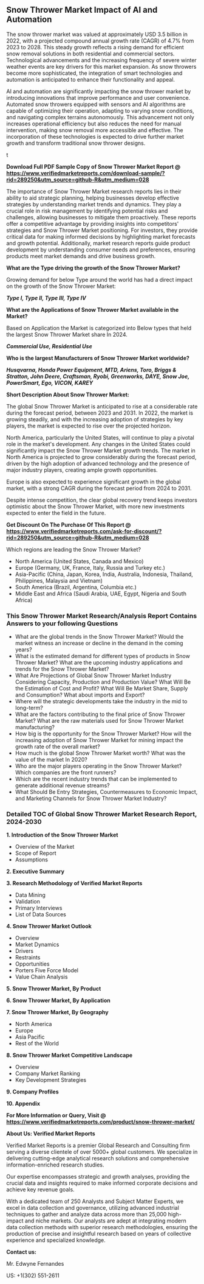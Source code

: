 <h2>Snow Thrower Market Impact of AI and Automation</h2><p>The snow thrower market was valued at approximately USD 3.5 billion in 2022, with a projected compound annual growth rate (CAGR) of 4.7% from 2023 to 2028. This steady growth reflects a rising demand for efficient snow removal solutions in both residential and commercial sectors. Technological advancements and the increasing frequency of severe winter weather events are key drivers for this market expansion. As snow throwers become more sophisticated, the integration of smart technologies and automation is anticipated to enhance their functionality and appeal.</p><p>AI and automation are significantly impacting the snow thrower market by introducing innovations that improve performance and user convenience. Automated snow throwers equipped with sensors and AI algorithms are capable of optimizing their operation, adapting to varying snow conditions, and navigating complex terrains autonomously. This advancement not only increases operational efficiency but also reduces the need for manual intervention, making snow removal more accessible and effective. The incorporation of these technologies is expected to drive further market growth and transform traditional snow thrower designs.</p>t</p><p id="" class=""><strong>Download Full PDF Sample Copy of Snow Thrower Market Report @ <a href="https://www.verifiedmarketreports.com/download-sample/?rid=289250&utm_source=github-R&utm_medium=028" target="_blank">https://www.verifiedmarketreports.com/download-sample/?rid=289250&utm_source=github-R&utm_medium=028</a></strong></p><p>The importance of&nbsp;Snow Thrower Market research reports lies in their ability to aid strategic planning, helping businesses develop effective strategies by understanding market trends and dynamics. They play a crucial role in risk management by identifying potential risks and challenges, allowing businesses to mitigate them proactively. These reports offer a competitive advantage by providing insights into competitors' strategies and Snow Thrower Market positioning. For investors, they provide critical data for making informed decisions by highlighting market forecasts and growth potential. Additionally, market research reports guide product development by understanding consumer needs and preferences, ensuring products meet market demands and drive business growth.</p><p><strong>What are the&nbsp;Type driving the growth of the Snow Thrower Market?</strong></p><p id="" class="">Growing demand for below Type around the world has had a direct impact on the growth of the Snow Thrower Market:</p><em><strong>Type I, Type II, Type III, Type IV</strong></em></p><strong>What are the&nbsp;Applications&nbsp;of Snow Thrower Market available in the Market?</strong></p><p id="" class="">Based on Application the Market is categorized into Below types that held the largest Snow Thrower Market share In 2024.</p><em><strong>Commercial Use, Residential Use</strong></em></p><strong>Who is the largest Manufacturers of Snow Thrower Market worldwide?</strong></p><p><em><strong>Husqvarna, Honda Power Equipment, MTD, Ariens, Toro, Briggs & Stratton, John Deere, Craftsman, Ryobi, Greenworks, DAYE, Snow Joe, PowerSmart, Ego, VICON, KAREY</strong></em></p><p id="" class=""><strong>Short Description About Snow Thrower Market:</strong></p><p>The global Snow Thrower Market is anticipated to rise at a considerable rate during the forecast period, between 2023 and 2031. In 2022, the market is growing steadily, and with the increasing adoption of strategies by key players, the market is expected to rise over the projected horizon.</p><p>North America, particularly the United States, will continue to play a pivotal role in the market's development. Any changes in the United States could significantly impact the Snow Thrower Market growth trends. The market in North America is projected to grow considerably during the forecast period, driven by the high adoption of advanced technology and the presence of major industry players, creating ample growth opportunities.</p><p>Europe is also expected to experience significant growth in the global market, with a strong CAGR during the forecast period from 2024 to 2031.</p><p>Despite intense competition, the clear global recovery trend keeps investors optimistic about the Snow Thrower Market, with more new investments expected to enter the field in the future.</p><p id="" class=""><strong>Get Discount On The Purchase Of This Report @ <a href="https://www.verifiedmarketreports.com/ask-for-discount/?rid=289250&utm_source=github-R&utm_medium=028" target="_blank">https://www.verifiedmarketreports.com/ask-for-discount/?rid=289250&utm_source=github-R&utm_medium=028</a></strong></p>Which regions are leading the Snow Thrower Market?</p><ul><li>North America (United States, Canada and Mexico)</li><li>Europe (Germany, UK, France, Italy, Russia and Turkey etc.)</li><li>Asia-Pacific (China, Japan, Korea, India, Australia, Indonesia, Thailand, Philippines, Malaysia and Vietnam)</li><li>South America (Brazil, Argentina, Columbia etc.)</li><li>Middle East and Africa (Saudi Arabia, UAE, Egypt, Nigeria and South Africa)</li></ul><h3 id="" class="">This Snow Thrower Market Research/Analysis Report Contains Answers to your following Questions</h3><ul><li>What are the global trends in the Snow Thrower Market? Would the market witness an increase or decline in the demand in the coming years?</li><li>What is the estimated demand for different types of products in Snow Thrower Market? What are the upcoming industry applications and trends for the Snow Thrower Market?</li><li>What Are Projections of Global Snow Thrower Market Industry Considering Capacity, Production and Production Value? What Will Be the Estimation of Cost and Profit? What Will Be Market Share, Supply and Consumption? What about imports and Export?</li><li>Where will the strategic developments take the industry in the mid to long-term?</li><li>What are the factors contributing to the final price of Snow Thrower Market? What are the raw materials used for Snow Thrower Market manufacturing?</li><li>How big is the opportunity for the Snow Thrower Market? How will the increasing adoption of Snow Thrower Market for mining impact the growth rate of the overall market?</li><li>How much is the global Snow Thrower Market worth? What was the value of the market In 2020?</li><li>Who are the major players operating in the Snow Thrower Market? Which companies are the front runners?</li><li>Which are the recent industry trends that can be implemented to generate additional revenue streams?</li><li>What Should Be Entry Strategies, Countermeasures to Economic Impact, and Marketing Channels for Snow Thrower Market Industry?</li></ul><h3 id="" class="">Detailed TOC of Global Snow Thrower Market Research Report, 2024-2030</h3><p id="" class=""><strong>1. Introduction of the Snow Thrower Market</strong></p><ul><li>Overview of the Market</li><li>Scope of Report</li><li>Assumptions</li></ul><p id="" class=""><strong>2. Executive Summary</strong></p><p id="" class=""><strong>3. Research Methodology of Verified Market Reports</strong></p><ul><li>Data Mining</li><li>Validation</li><li>Primary Interviews</li><li>List of Data Sources</li></ul><p id="" class=""><strong>4. Snow Thrower Market Outlook</strong></p><ul><li>Overview</li><li>Market Dynamics</li><li>Drivers</li><li>Restraints</li><li>Opportunities</li><li>Porters Five Force Model</li><li>Value Chain Analysis</li></ul><p id="" class=""><strong>5. Snow Thrower Market, By Product</strong></p><p id="" class=""><strong>6. Snow Thrower Market, By Application</strong></p><p id="" class=""><strong>7. Snow Thrower Market, By Geography</strong></p><ul><li>North America</li><li>Europe</li><li>Asia Pacific</li><li>Rest of the World</li></ul><p id="" class=""><strong>8. Snow Thrower Market Competitive Landscape</strong></p><ul><li>Overview</li><li>Company Market Ranking</li><li>Key Development Strategies</li></ul><p id="" class=""><strong>9. Company Profiles</strong></p><p id="" class=""><strong>10. Appendix</strong></p><p id="" class=""><strong>For More Information or Query, Visit @ <a href="https://www.verifiedmarketreports.com/product/snow-thrower-market/" target="_blank">https://www.verifiedmarketreports.com/product/snow-thrower-market/</a></strong></p><p id="" class=""><strong>About Us: Verified Market Reports</strong></p><p id="" class="">Verified Market Reports is a premier Global Research and Consulting firm serving a diverse clientele of over 5000+ global customers. We specialize in delivering cutting-edge analytical research solutions and comprehensive information-enriched research studies.</p><p id="" class="">Our expertise encompasses strategic and growth analyses, providing the crucial data and insights required to make informed corporate decisions and achieve key revenue goals.</p><p id="" class="">With a dedicated team of 250 Analysts and Subject Matter Experts, we excel in data collection and governance, utilizing advanced industrial techniques to gather and analyze data across more than 25,000 high-impact and niche markets. Our analysts are adept at integrating modern data collection methods with superior research methodologies, ensuring the production of precise and insightful research based on years of collective experience and specialized knowledge.</p><p id="" class=""><strong>Contact us:</strong></p><p id="" class="">Mr. Edwyne Fernandes</p><p id="" class="">US: +1(302) 551-2611</p>